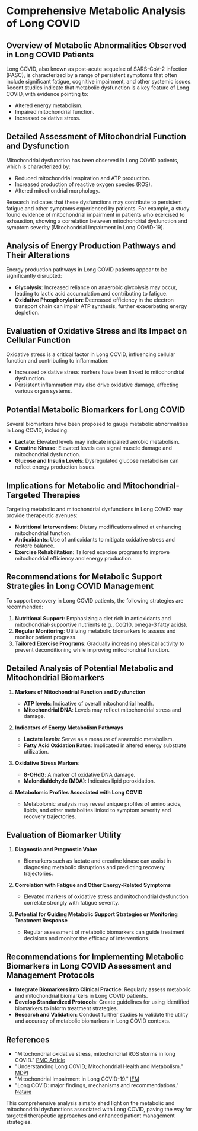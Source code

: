 # Comprehensive Metabolic Analysis of Long COVID

## Overview of Metabolic Abnormalities Observed in Long COVID Patients
Long COVID, also known as post-acute sequelae of SARS-CoV-2 infection (PASC), is characterized by a range of persistent symptoms that often include significant fatigue, cognitive impairment, and other systemic issues. Recent studies indicate that metabolic dysfunction is a key feature of Long COVID, with evidence pointing to:

- Altered energy metabolism.
- Impaired mitochondrial function.
- Increased oxidative stress.

## Detailed Assessment of Mitochondrial Function and Dysfunction
Mitochondrial dysfunction has been observed in Long COVID patients, which is characterized by:

- Reduced mitochondrial respiration and ATP production.
- Increased production of reactive oxygen species (ROS).
- Altered mitochondrial morphology.

Research indicates that these dysfunctions may contribute to persistent fatigue and other symptoms experienced by patients. For example, a study found evidence of mitochondrial impairment in patients who exercised to exhaustion, showing a correlation between mitochondrial dysfunction and symptom severity [Mitochondrial Impairment in Long COVID-19].

## Analysis of Energy Production Pathways and Their Alterations
Energy production pathways in Long COVID patients appear to be significantly disrupted:

- **Glycolysis**: Increased reliance on anaerobic glycolysis may occur, leading to lactic acid accumulation and contributing to fatigue.
- **Oxidative Phosphorylation**: Decreased efficiency in the electron transport chain can impair ATP synthesis, further exacerbating energy depletion.

## Evaluation of Oxidative Stress and Its Impact on Cellular Function
Oxidative stress is a critical factor in Long COVID, influencing cellular function and contributing to inflammation:

- Increased oxidative stress markers have been linked to mitochondrial dysfunction.
- Persistent inflammation may also drive oxidative damage, affecting various organ systems.

## Potential Metabolic Biomarkers for Long COVID
Several biomarkers have been proposed to gauge metabolic abnormalities in Long COVID, including:

- **Lactate**: Elevated levels may indicate impaired aerobic metabolism.
- **Creatine Kinase**: Elevated levels can signal muscle damage and mitochondrial dysfunction.
- **Glucose and Insulin Levels**: Dysregulated glucose metabolism can reflect energy production issues.

## Implications for Metabolic and Mitochondrial-Targeted Therapies
Targeting metabolic and mitochondrial dysfunctions in Long COVID may provide therapeutic avenues:

- **Nutritional Interventions**: Dietary modifications aimed at enhancing mitochondrial function.
- **Antioxidants**: Use of antioxidants to mitigate oxidative stress and restore balance.
- **Exercise Rehabilitation**: Tailored exercise programs to improve mitochondrial efficiency and energy production.

## Recommendations for Metabolic Support Strategies in Long COVID Management
To support recovery in Long COVID patients, the following strategies are recommended:

1. **Nutritional Support**: Emphasizing a diet rich in antioxidants and mitochondrial-supportive nutrients (e.g., CoQ10, omega-3 fatty acids).
2. **Regular Monitoring**: Utilizing metabolic biomarkers to assess and monitor patient progress.
3. **Tailored Exercise Programs**: Gradually increasing physical activity to prevent deconditioning while improving mitochondrial function.

## Detailed Analysis of Potential Metabolic and Mitochondrial Biomarkers
1. **Markers of Mitochondrial Function and Dysfunction**
   - **ATP levels**: Indicative of overall mitochondrial health.
   - **Mitochondrial DNA**: Levels may reflect mitochondrial stress and damage.

2. **Indicators of Energy Metabolism Pathways**
   - **Lactate levels**: Serve as a measure of anaerobic metabolism.
   - **Fatty Acid Oxidation Rates**: Implicated in altered energy substrate utilization.

3. **Oxidative Stress Markers**
   - **8-OHdG**: A marker of oxidative DNA damage.
   - **Malondialdehyde (MDA)**: Indicates lipid peroxidation.

4. **Metabolomic Profiles Associated with Long COVID**
   - Metabolomic analysis may reveal unique profiles of amino acids, lipids, and other metabolites linked to symptom severity and recovery trajectories.

## Evaluation of Biomarker Utility
1. **Diagnostic and Prognostic Value**
   - Biomarkers such as lactate and creatine kinase can assist in diagnosing metabolic disruptions and predicting recovery trajectories.

2. **Correlation with Fatigue and Other Energy-Related Symptoms**
   - Elevated markers of oxidative stress and mitochondrial dysfunction correlate strongly with fatigue severity.

3. **Potential for Guiding Metabolic Support Strategies or Monitoring Treatment Response**
   - Regular assessment of metabolic biomarkers can guide treatment decisions and monitor the efficacy of interventions.

## Recommendations for Implementing Metabolic Biomarkers in Long COVID Assessment and Management Protocols
- **Integrate Biomarkers into Clinical Practice**: Regularly assess metabolic and mitochondrial biomarkers in Long COVID patients.
- **Develop Standardized Protocols**: Create guidelines for using identified biomarkers to inform treatment strategies.
- **Research and Validation**: Conduct further studies to validate the utility and accuracy of metabolic biomarkers in Long COVID contexts.

## References
- "Mitochondrial oxidative stress, mitochondrial ROS storms in long COVID." [PMC Article](https://www.ncbi.nlm.nih.gov/pmc/articles/PMC10766822/)
- "Understanding Long COVID; Mitochondrial Health and Metabolism." [MDPI](https://www.mdpi.com/2227-9059/10/12/3113)
- "Mitochondrial Impairment in Long COVID-19." [IFM](https://www.ifm.org/news-insights/mitochondrial-impairment-in-long-covid-19/)
- "Long COVID: major findings, mechanisms and recommendations." [Nature](https://www.nature.com/articles/s41579-022-00846-2)

This comprehensive analysis aims to shed light on the metabolic and mitochondrial dysfunctions associated with Long COVID, paving the way for targeted therapeutic approaches and enhanced patient management strategies.